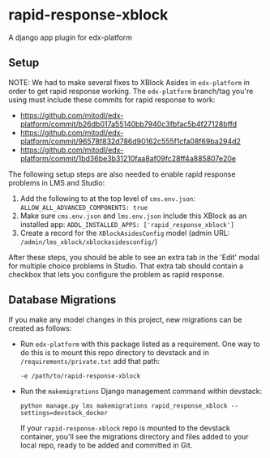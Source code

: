 # rapid-response-xblock
A django app plugin for edx-platform

## Setup

NOTE: We had to make several fixes to XBlock Asides in `edx-platform` in order to get rapid response working. The `edx-platform` branch/tag you're using must include these commits for rapid response to work:
- https://github.com/mitodl/edx-platform/commit/b26db017a55140bb7940c3fbfac5b4f27128bffd
- https://github.com/mitodl/edx-platform/commit/96578f832d786d90162c555f1cfa08f69ba294d2
- https://github.com/mitodl/edx-platform/commit/1bd36be3b31210faa8af09fc28ff4a885807e20e

The following setup steps are also needed to enable rapid response problems in LMS and Studio:
1. Add the following to at the top level of `cms.env.json`: `ALLOW_ALL_ADVANCED_COMPONENTS: true`
1. Make sure `cms.env.json` and `lms.env.json` include this XBlock as an installed app: `ADDL_INSTALLED_APPS: ['rapid_response_xblock']`
1. Create a record for the `XBlockAsidesConfig` model (admin URL: `/admin/lms_xblock/xblockasidesconfig/`)

After these steps, you should be able to see an extra tab in the 'Edit' modal for multiple choice problems in Studio. That extra tab should contain a checkbox that lets you configure the problem as rapid response.

## Database Migrations

If you make any model changes in this project, new migrations can 
be created as follows:

- Run `edx-platform` with this package listed as a requirement. One
   way to do this is to mount this repo directory to devstack and in
   `/requirements/private.txt` add that path:
   ``` 
   -e /path/to/rapid-response-xblock
   ```
- Run the `makemigrations` Django management command within devstack:
   ```
   python manage.py lms makemigrations rapid_response_xblock --settings=devstack_docker
   ```
   If your `rapid-response-xblock` repo is mounted to the devstack container,
   you'll see the migrations directory and files added to your local repo, ready
   to be added and committed in Git.
